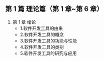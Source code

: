 ## 第 1 篇 理论篇（第 1 章~第 6 章）

1. 第 1 章 绪论
   - 1.软件开发工具的由来
   - 2.软件开发工具的概念
   - 3.软件开发工具的功能与性能
   - 4.软件开发工具的类别
   - 5.软件开发工具的研究与应用

